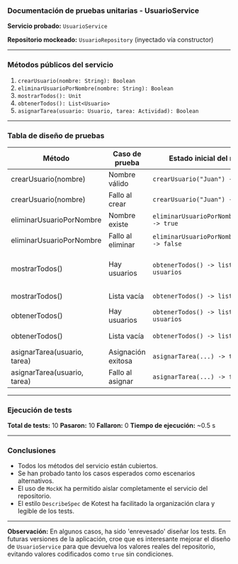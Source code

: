### Documentación de pruebas unitarias - UsuarioService

**Servicio probado:** `UsuarioService`

**Repositorio mockeado:** `UsuarioRepository` (inyectado vía constructor)

---

### Métodos públicos del servicio

1. `crearUsuario(nombre: String): Boolean`
2. `eliminarUsuarioPorNombre(nombre: String): Boolean`
3. `mostrarTodos(): Unit`
4. `obtenerTodos(): List<Usuario>`
5. `asignarTarea(usuario: Usuario, tarea: Actividad): Boolean`

---

### Tabla de diseño de pruebas

| Método                       | Caso de prueba     | Estado inicial del mock                    | Acción                                   | Resultado esperado                          |
| ---------------------------- | ------------------ | ------------------------------------------ | ---------------------------------------- | ------------------------------------------- |
| crearUsuario(nombre)         | Nombre válido      | `crearUsuario("Juan") -> true`             | Llamar `crearUsuario("Juan")`            | Retorna `true`                              |
| crearUsuario(nombre)         | Fallo al crear     | `crearUsuario("Juan") -> false`            | Llamar `crearUsuario("Juan")`            | Retorna `false`                             |
| eliminarUsuarioPorNombre     | Nombre existe      | `eliminarUsuarioPorNombre("Ana") -> true`  | Llamar `eliminarUsuarioPorNombre("Ana")` | Retorna `true`                              |
| eliminarUsuarioPorNombre     | Fallo al eliminar  | `eliminarUsuarioPorNombre("Ana") -> false` | Llamar `eliminarUsuarioPorNombre("Ana")` | Retorna `false`                             |
| mostrarTodos()               | Hay usuarios       | `obtenerTodos() -> lista con usuarios`     | Llamar `mostrarTodos()`                  | Llama `obtenerDetalle()` sobre cada usuario |
| mostrarTodos()               | Lista vacía        | `obtenerTodos() -> lista vacía`            | Llamar `mostrarTodos()`                  | No llama a `println`                        |
| obtenerTodos()               | Hay usuarios       | `obtenerTodos() -> lista con usuarios`     | Llamar `obtenerTodos()`                  | Retorna la lista esperada                   |
| obtenerTodos()               | Lista vacía        | `obtenerTodos() -> lista vacía`            | Llamar `obtenerTodos()`                  | Retorna lista vacía                         |
| asignarTarea(usuario, tarea) | Asignación exitosa | `asignarTarea(...) -> true`                | Llamar `asignarTarea(usuario, tarea)`    | Retorna `true`                              |
| asignarTarea(usuario, tarea) | Fallo al asignar   | `asignarTarea(...) -> false`               | Llamar `asignarTarea(usuario, tarea)`    | Retorna `false`                             |

---

### Ejecución de tests

**Total de tests:** 10
**Pasaron:** 10
**Fallaron:** 0
**Tiempo de ejecución:** \~0.5 s

---

### Conclusiones

* Todos los métodos del servicio están cubiertos.
* Se han probado tanto los casos esperados como escenarios alternativos.
* El uso de `MockK` ha permitido aislar completamente el servicio del repositorio.
* El estilo `DescribeSpec` de Kotest ha facilitado la organización clara y legible de los tests.

---

**Observación:** En algunos casos, ha sido 'enrevesado' diseñar los tests. En futuras versiones de la aplicación, croe que es interesante mejorar el diseño de `UsuarioService` para que devuelva los valores reales del repositorio, evitando valores codificados como `true` sin condiciones.
